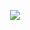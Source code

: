 <p align=center>
  <img src="https://user-images.githubusercontent.com/77900918/176791654-5999d566-85f4-4394-9a90-f94a9e26e322.gif">
</p>
